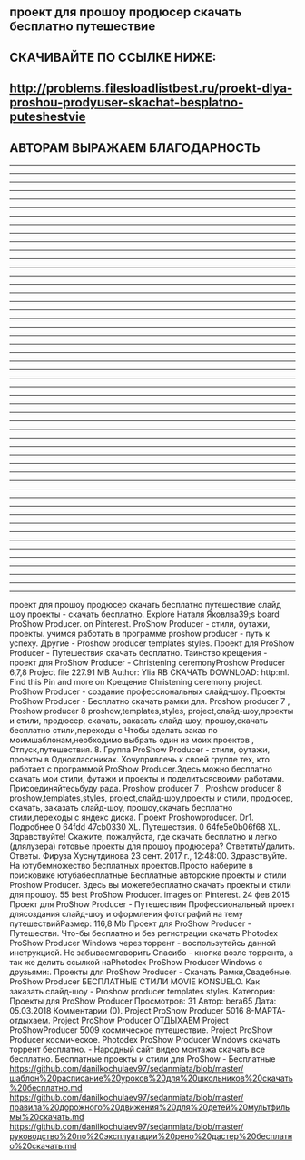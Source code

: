 проект для прошоу продюсер скачать бесплатно путешествие
--------------------------------------------------
СКАЧИВАЙТЕ ПО ССЫЛКЕ НИЖЕ:
--------------------------------------------------
http://problems.filesloadlistbest.ru/proekt-dlya-proshou-prodyuser-skachat-besplatno-puteshestvie
--------------------------------------------------
АВТОРАМ ВЫРАЖАЕМ БЛАГОДАРНОСТЬ
--------------------------------------------------
--------------------------------------------------
--------------------------------------------------
--------------------------------------------------
--------------------------------------------------
--------------------------------------------------
--------------------------------------------------
--------------------------------------------------
--------------------------------------------------
--------------------------------------------------
--------------------------------------------------
--------------------------------------------------
--------------------------------------------------
--------------------------------------------------
--------------------------------------------------
--------------------------------------------------
--------------------------------------------------
--------------------------------------------------
--------------------------------------------------
--------------------------------------------------
--------------------------------------------------
--------------------------------------------------
--------------------------------------------------
--------------------------------------------------
--------------------------------------------------
--------------------------------------------------
--------------------------------------------------
--------------------------------------------------
--------------------------------------------------
--------------------------------------------------
--------------------------------------------------
--------------------------------------------------
--------------------------------------------------
--------------------------------------------------
--------------------------------------------------
--------------------------------------------------
--------------------------------------------------
--------------------------------------------------
--------------------------------------------------
--------------------------------------------------
--------------------------------------------------
--------------------------------------------------
--------------------------------------------------
--------------------------------------------------
--------------------------------------------------
--------------------------------------------------
--------------------------------------------------
--------------------------------------------------
--------------------------------------------------
--------------------------------------------------
--------------------------------------------------
--------------------------------------------------
проект для прошоу продюсер скачать бесплатно путешествие слайд шоу проекты - скачать бесплатно. Explore Наталя Яковлва39;s board ProShow Producer. on Pinterest. ProShow Producer - стили, футажи, проекты. учимся работать в программе proshow producer - путь к успеху. Другие - Proshow producer templates  styles. Проект для ProShow Producer - Путешествия скачать бесплатно. Таинство крещения - проект для ProShow Producer - Christening ceremonyProshow Producer 6,7,8  Project file  227.91 MB Author: Ylia RB СКАЧАТЬ DOWNLOAD: http:ml. Find this Pin and more on Крещение  Christening ceremony project. ProShow Producer - создание профессиональных слайд-шоу. Проекты ProShow Producer - Бесплатно скачать рамки для. Proshow producer 7 , Proshow producer 8 proshow,templates,styles, project,слайд-шоу,проекты и стили, продюсер, скачать, заказать слайд-шоу, прошоу,скачать бесплатно стили,переходы с  Чтобы сделать заказ по моимшаблонам,необходимо выбрать один из моих проектов ,  Отпуск,путешествия. 8. Группа ProShow Producer - стили, футажи, проекты в Одноклассниках. Хочупривлечь к своей группе тех, кто работает с программой ProShow Producer.Здесь можно бесплатно скачать мои стили, футажи и проекты и поделитьсясвоими работами. Присоединяйтесьбуду рада. Proshow producer 7 , Proshow producer 8 proshow,templates,styles, project,слайд-шоу,проекты и стили, продюсер, скачать, заказать слайд-шоу, прошоу,скачать бесплатно стили,переходы с яндекс диска.  Проект Proshowproducer. Dr1. Подробнее  0 64fdd 47cb0330 XL. Путешествия. 0 64fe5e0b06f68 XL. Здравствуйте! Скажите, пожалуйста, где скачать бесплатно и легко (длялузера) готовые проекты для прошоу продюсера? ОтветитьУдалить. Ответы. Фируза Хуснутдинова 23 сент. 2017 г., 12:48:00. Здравствуйте. На ютубемножество бесплатных проектов.Просто наберите в поисковике ютубабесплатные
Бесплатные авторские проекты и стили Proshow Producer. Здесь вы можетебесплатно скачать проекты и стили для прошоу. 55 best ProShow Producer. images on Pinterest. 24 фев 2015  Проект для ProShow Producer - Путешествия Профессиональный проект длясоздания слайд-шоу и оформления фотографий на тему путешествийРазмер: 116,8 Mb Проект для ProShow Producer - Путешестви. Что-бы бесплатно и без регистрации скачать Photodex ProShow Producer Windows через торрент - воспользутейсь данной инструкцией. Не забываемговорить Спасибо - кнопка возле торрента, а так же делить ссылкой наPhotodex ProShow Producer  Windows с друзьями:. Проекты для ProShow Producer - Скачать Рамки,Свадебные. ProShow Producer БЕСПЛАТНЫЕ СТИЛИ MOVIE  KONSUELO. Как заказать слайд-шоу - Proshow producer templates  styles. Категория: Проекты для ProShow Producer  Просмотров: 31  Автор: bera65 Дата: 05.03.2018  Комментарии (0). Project ProShow Producer 5016 8-МАРТА- отдыхаем. Project ProShow Producer  ОТДЫХАЕМ   Project ProShowProducer 5009 космическое путешествие. Project ProShow Producer космическое. Photodex ProShow Producer  Windows скачать торрент бесплатно. - Народный сайт видео монтажа скачать все бесплатно. Бесплатные проекты и стили для ProShow - Бесплатные
https://github.com/danilkochulaev97/sedanmiata/blob/master/шаблон%20расписание%20уроков%20для%20школьников%20скачать%20бесплатно.md
https://github.com/danilkochulaev97/sedanmiata/blob/master/правила%20дорожного%20движения%20для%20детей%20мультфильмы%20скачать.md
https://github.com/danilkochulaev97/sedanmiata/blob/master/руководство%20по%20эксплуатации%20рено%20дастер%20бесплатно%20скачать.md